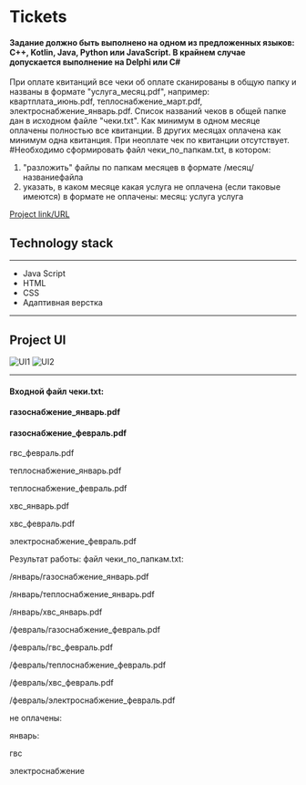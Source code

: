 # Tickets
#### Задание должно быть выполнено на одном из предложенных языков: C++, Kotlin, Java, Python или JavaScript. В крайнем случае допускается выполнение на Delphi или C#

При оплате квитанций все чеки об оплате сканированы в общую папку и названы в формате "услуга_месяц.pdf", например: квартплата_июнь.pdf, теплоснабжение_март.pdf, электроснабжение_январь.pdf.
Список названий чеков в общей папке дан в исходном файле "чеки.txt".
Как минимум в одном месяце оплачены полностью все квитанции. В других месяцах оплачена как минимум одна квитанция. При неоплате чек по квитанции отсутствует.
#Необходимо сформировать файл чеки_по_папкам.txt, в котором:
1. "разложить" файлы по папкам месяцев в формате /месяц/названиефайла
2. указать, в каком месяце какая услуга не оплачена (если таковые имеются) в формате
не оплачены:
месяц:
услуга
услуга

[Project link/URL](https://lowerrider.github.io/tiskets/)

## Technology stack
____

+ Java Script
+ HTML
+ CSS
+ Адаптивная верстка
____
## Project UI

![UI1](https://sun9-59.userapi.com/impg/0H4APB5fkQiLhsvOwR90-XV3oLuQgf20ww-qUA/7gmH_MTulsg.jpg?size=2533x1306&quality=96&sign=a09bbf191482c1cc070ed1626601a080&type=album)
![UI2](https://sun9-71.userapi.com/impg/CWYBk2D_pbD4_6zwzQ0vJ424fqbzORI08ugvyw/n99A34Pa4ms.jpg?size=2541x1309&quality=96&sign=1dbfb5919bb30379272b9759e10e0e81&type=album)

____


#### Входной файл чеки.txt:
#### газоснабжение_январь.pdf
#### газоснабжение_февраль.pdf

гвс_февраль.pdf

теплоснабжение_январь.pdf

теплоснабжение_февраль.pdf

xвс_январь.pdf

xвс_февраль.pdf

электроснабжение_февраль.pdf

 Результат работы: файл чеки_по_папкам.txt:
 
 /январь/газоснабжение_январь.pdf
 
 /январь/теплоснабжение_январь.pdf
 
 /январь/xвс_январь.pdf
 
 /февраль/газоснабжение_февраль.pdf
 
 /февраль/гвс_февраль.pdf
 
 /февраль/теплоснабжение_февраль.pdf
 
 /февраль/xвс_февраль.pdf
 
 /февраль/электроснабжение_февраль.pdf
 
 не оплачены:
 
 январь:
 
 гвс
 
 электроснабжение
